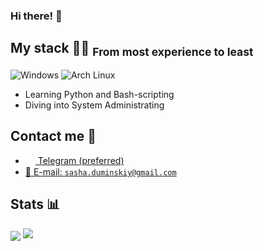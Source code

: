 <h3>Hi there! 👋</h3>

## My stack 👨‍💻	<sub>From most experience to least</sub>

![Windows](https://img.shields.io/badge/Windows-0078D6?style=for-the-badge&logo=windows&logoColor=white) ![Arch Linux](https://img.shields.io/badge/Arch_Linux-1793D1?style=for-the-badge&logo=arch-linux&logoColor=white)

* Learning Python and Bash-scripting
* Diving into System Administrating

## Contact me 💭
- <a href="https://t.me/falseroses"><img src="https://upload.wikimedia.org/wikipedia/commons/thumb/8/82/Telegram_logo.svg/768px-Telegram_logo.svg.png" width=16 height=16 align="center" /> Telegram (preferred)</a>
- <a href="mailto:sasha.duminskiy@gmail.com">📩 E-mail: `sasha.duminskiy@gmail.com`</a>

## Stats 📊
<img src="https://gpvc.arturio.dev/falseroses" align="center" />
<img src="https://github-readme-stats.vercel.app/api?username=falseroses&show_icons=true&count_private=true&theme=dark">
